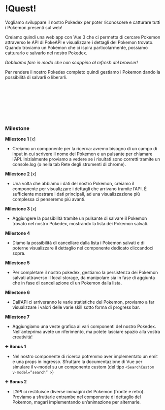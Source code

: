 # !Quest! #

Vogliamo sviluppare il nostro Pokedex per poter riconoscere e catturare tutti i Pokemon presenti sul web!

Creiamo quindi una web app con Vue 3 che ci permetta di cercare Pokemon attraverso le API di PokeAPI e visualizzare i dettagli del Pokemon trovato. Quando troviamo un Pokemon che ci ispira particolarmente, possiamo catturarlo e salvarlo nel nostro Pokedex.

*Dobbiamo fare in modo che non scappino al refresh del browser!* 

Per rendere il nostro Pokedex completo quindi gestiamo i Pokemon dando la possibilità di salvarli o liberarli.  
  
&nbsp;

&nbsp;

&nbsp;

&nbsp;


### Milestone

**Milestone 1** [x]

- Creiamo un componente per la ricerca: avremo bisogno di un campo di input in cui scrivere il nome del Pokemon e un pulsante per chiamare l’API. Inizialmente proviamo a vedere se i risultati sono corretti tramite un console.log (o nella tab Rete degli strumenti di chrome).

**Milestone 2** [x]

- Una volta che abbiamo i dati del nostro Pokemon, creiamo il componente per visualizzare i dettagli che arrivano tramite l’API. È sufficiente mostrare i dati principali, ad una visualizzazione più complessa ci penseremo più avanti.

**Milestone 3** [x]

- Aggiungere la possibilità tramite un pulsante di salvare il Pokemon trovato nel nostro Pokedex, mostrando la lista dei Pokemon salvati.

**Milestone 4**

- Diamo la possibilità di cancellare dalla lista i Pokemon salvati e di poterne visualizzare il dettaglio nel componente dedicato cliccandoci sopra.

**Milestone 5**

- Per completare il nostro pokedex, gestiamo la persistenza dei Pokemon salvati attraverso il local storage, da manipolare sia in fase di aggiunta che in fase di cancellazione di un Pokemon dalla lista.

**Milestone 6**

- Dall’API ci arriveranno le varie statistiche del Pokemon, proviamo a far visualizzare i valori delle varie skill sotto forma di progress bar.

**Milestone 7**

- Aggiungiamo una veste grafica ai vari componenti del nostro Pokedex. Nell’anteprima avete un riferimento, ma potete lasciare spazio alla vostra creatività!

➕ **Bonus 1**

- Nel nostro componente di ricerca potremmo aver implementato un emit e una props in ingresso. Sfruttare la documentazione di Vue per simulare il v-model su un componente custom (del tipo `<SearchCustom v-model=”search” >`)

➕ **Bonus 2**

- L’API ci restituisce diverse immagini del Pokemon (fronte e retro). Proviamo a sfruttarle entrambe nel componente di dettaglio del Pokemon, magari implementando un’animazione per alternarle.